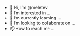 - 👋 Hi, I’m @meletev
- 👀 I’m interested in ...
- 🌱 I’m currently learning ...
- 💞️ I’m looking to collaborate on ...
- 📫 How to reach me ...

<!---
meletev/meletev is a ✨ special ✨ repository because its `README.md` (this file) appears on your GitHub profile.
You can click the Preview link to take a look at your changes.
--->
